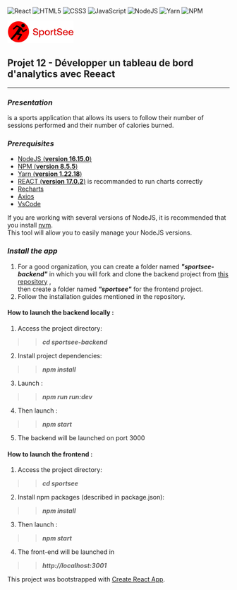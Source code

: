 
![React](https://img.shields.io/badge/react-%2320232a.svg?style=for-the-badge&logo=react&logoColor=%2361DAFB)
![HTML5](https://img.shields.io/badge/html5-%23E34F26.svg?style=for-the-badge&logo=html5&logoColor=white)
![CSS3](https://img.shields.io/badge/css3-%231572B6.svg?style=for-the-badge&logo=css3&logoColor=white)
![JavaScript](https://img.shields.io/badge/javascript-%23323330.svg?style=for-the-badge&logo=javascript&logoColor=%23F7DF1E)
![NodeJS](https://img.shields.io/badge/node.js-6DA55F?style=for-the-badge&logo=node.js&logoColor=white)
![Yarn](https://img.shields.io/badge/yarn-%232C8EBB.svg?style=for-the-badge&logo=yarn&logoColor=white)
![NPM](https://img.shields.io/badge/NPM-%23000000.svg?style=for-the-badge&logo=npm&logoColor=white)

![logo](/sportsee/docs/assets/logo.png)

## Projet 12 - Développer un tableau de bord d'analytics avec Reeact
****
### **_Presentation_**
 is a sports application that allows its users to follow their number of sessions performed and their number of calories burned.
###  **_Prerequisites_**
* [NodeJS (**version 16.15.0**)](https://nodejs.org/en/)
* [NPM (**version 8.5.5**)](https://www.npmjs.com/)
* [Yarn (**version 1.22.18**)](https://yarnpkg.com/)
* [REACT (**version 17.0.2**)](https://en.reactjs.org/) is recommanded to run charts correctly
* [Recharts](https://recharts.org/)
* [Axios](https://github.com/axios/axios)
* [VsCode](https://code.visualstudio.com/)

If you are working with several versions of NodeJS, it is recommended that you install [nvm](https://github.com/nvm-sh/nvm). <br>
This tool will allow you to easily manage your NodeJS versions.

### **_Install the app_**
1. For a good organization, you can create a folder named **_"sportsee-backend"_**  in which you will fork and clone the backend project from [this repository](https://github.com/OpenClassrooms-Student-Center/P9-front-end-dashboard.git) , <br> then create a folder named **_"sportsee"_**  for the frontend project.
2. Follow the installation guides mentioned in the repository.

#### **How to launch the backend locally :**
1. Access the project directory: <br> 
>>**_cd sportsee-backend_**
2. Install project dependencies: 
>>**_npm install_**
3. Launch : 
>>**_npm run run:dev_**
4. Then launch : 
>>**_npm start_**
5. The backend will be launched on port 3000

#### **How to launch the frontend :**
1. Access the project directory: 
>>**_cd sportsee_**
2. Install npm packages (described in package.json): 
>>**_npm install_**
3. Then launch : 
>>**_npm start_**
4. The front-end will be launched in 
>>**_http://localhost:3001_**

This project was bootstrapped with [Create React App](https://github.com/facebook/create-react-app).

